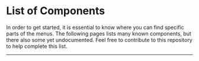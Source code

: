 # List of Components

In order to get started, it is essential to know where you can find specific parts of the menus. The following pages lists many known components, but there also some yet undocumented. Feel free to contribute to this repository to help complete this list.

---
